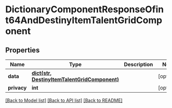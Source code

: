 # DictionaryComponentResponseOfint64AndDestinyItemTalentGridComponent

## Properties
Name | Type | Description | Notes
------------ | ------------- | ------------- | -------------
**data** | [**dict(str, DestinyItemTalentGridComponent)**](DestinyItemTalentGridComponent.md) |  | [optional] 
**privacy** | **int** |  | [optional] 

[[Back to Model list]](../README.md#documentation-for-models) [[Back to API list]](../README.md#documentation-for-api-endpoints) [[Back to README]](../README.md)


